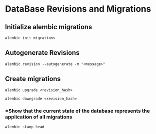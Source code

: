 # DataBase Revisions and Migrations


## Initialize alembic migrations

`alembic init migrations`


## Autogenerate Revisions

`alembic revision --autogenerate -m "<message>"`


## Create migrations

`alembic upgrade <revision_hash>`

`alembic downgrade <revision_hash>`

### *Show that the current state of the database represents the application of all migrations

`alembic stamp head`
